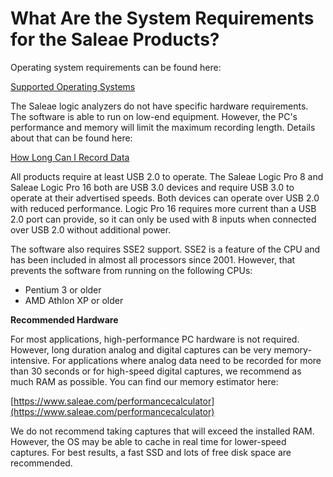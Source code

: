 # What Are the System Requirements for the Saleae Products?

Operating system requirements can be found here:

[Supported Operating Systems](https://saleae.gitbook.io/docs/~/edit/drafts/-LJtrnKeYdvZQmbbuVU1/logic-software/supported-operating-systems)

The Saleae logic analyzers do not have specific hardware requirements. The software is able to run on low-end equipment. However, the PC's performance and memory will limit the maximum recording length. Details about that can be found here:

[How Long Can I Record Data](https://saleae.gitbook.io/docs/~/edit/drafts/-LJtrnKeYdvZQmbbuVU1/faq/technical-faq/how-long-can-i-record-data)

All products require at least USB 2.0 to operate. The Saleae Logic Pro 8 and Saleae Logic Pro 16 both are USB 3.0 devices and require USB 3.0 to operate at their advertised speeds. Both devices can operate over USB 2.0 with reduced performance. Logic Pro 16 requires more current than a USB 2.0 port can provide, so it can only be used with 8 inputs when connected over USB 2.0 without additional power.

The software also requires SSE2 support. SSE2 is a feature of the CPU and has been included in almost all processors since 2001. However, that prevents the software from running on the following CPUs:

* Pentium 3 or older
* AMD Athlon XP or older

**Recommended Hardware**

For most applications, high-performance PC hardware is not required. However, long duration analog and digital captures can be very memory-intensive. For applications where analog data need to be recorded for more than 30 seconds or for high-speed digital captures, we recommend as much RAM as possible. You can find our memory estimator here:

[https://www.saleae.com/performancecalculator](https://www.saleae.com/performancecalculator)

We do not recommend taking captures that will exceed the installed RAM. However, the OS may be able to cache in real time for lower-speed captures. For best results, a fast SSD and lots of free disk space are recommended.

